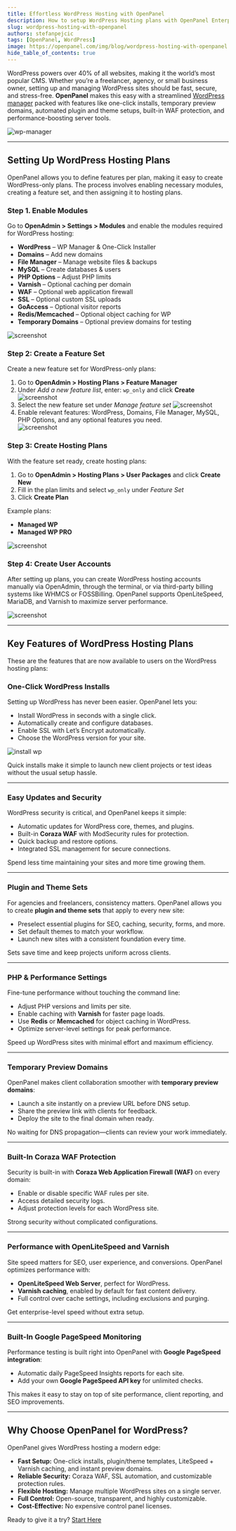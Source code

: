 ```yaml
---
title: Effortless WordPress Hosting with OpenPanel
description: How to setup WordPress Hosting plans with OpenPanel Enterprise edition
slug: wordpress-hosting-with-openpanel
authors: stefanpejcic
tags: [OpenPanel, WordPress]
image: https://openpanel.com/img/blog/wordpress-hosting-with-openpanel.png
hide_table_of_contents: true
---
```


WordPress powers over 40% of all websites, making it the world’s most popular CMS. Whether you’re a freelancer, agency, or small business owner, setting up and managing WordPress sites should be fast, secure, and stress-free. **OpenPanel** makes this easy with a streamlined [WordPress manager](/docs/panel/applications/wordpress/) packed with features like one-click installs, temporary preview domains, automated plugin and theme setups, built-in WAF protection, and performance-boosting server tools.

<!--truncate-->

![wp-manager](https://i.postimg.cc/bpRjSrKG/slika.png)

---

## Setting Up WordPress Hosting Plans

OpenPanel allows you to define features per plan, making it easy to create WordPress-only plans. The process involves enabling necessary modules, creating a feature set, and then assigning it to hosting plans.


### Step 1. Enable Modules

Go to **OpenAdmin > Settings > Modules** and enable the modules required for WordPress hosting:

- **WordPress** – WP Manager & One-Click Installer  
- **Domains** – Add new domains  
- **File Manager** – Manage website files & backups  
- **MySQL** – Create databases & users  
- **PHP Options** – Adjust PHP limits  
- **Varnish** – Optional caching per domain  
- **WAF** – Optional web application firewall  
- **SSL** – Optional custom SSL uploads  
- **GoAccess** – Optional visitor reports  
- **Redis/Memcached** – Optional object caching for WP  
- **Temporary Domains** – Optional preview domains for testing  

![screenshot](https://i.postimg.cc/Tf0BnRL5/enable-modules.png)


### Step 2: Create a Feature Set

Create a new feature set for WordPress-only plans:

1. Go to **OpenAdmin > Hosting Plans > Feature Manager**  
2. Under *Add a new feature list*, enter: `wp_only` and click **Create**
   ![screenshot](https://i.postimg.cc/wT4WZjLW/create-feature-set.png)
3. Select the new feature set under *Manage feature set*
   ![screenshot](https://i.postimg.cc/ryJZGJm2/edit-feature-set.png)
4. Enable relevant features: WordPress, Domains, File Manager, MySQL, PHP Options, and any optional features you need.  
   ![screenshot](https://i.postimg.cc/2SP0j9Hh/edit-features.gif)

### Step 3: Create Hosting Plans

With the feature set ready, create hosting plans:

1. Go to **OpenAdmin > Hosting Plans > User Packages** and click **Create New**  
2. Fill in the plan limits and select `wp_only` under *Feature Set*  
3. Click **Create Plan**  

Example plans:  

- **Managed WP**  
- **Managed WP PRO**  

![screenshot](https://i.postimg.cc/RVZsgH66/create-wp-plan.png)


### Step 4: Create User Accounts

After setting up plans, you can create WordPress hosting accounts manually via OpenAdmin, through the terminal, or via third-party billing systems like WHMCS or FOSSBilling. OpenPanel supports OpenLiteSpeed, MariaDB, and Varnish to maximize server performance.  

![screenshot](https://i.postimg.cc/7hxs8CKR/create-user-on-plan.png)

----

## Key Features of WordPress Hosting Plans

These are the features that are now available to users on the WordPress hosting plans:

### One-Click WordPress Installs

Setting up WordPress has never been easier. OpenPanel lets you:

* Install WordPress in seconds with a single click.
* Automatically create and configure databases.
* Enable SSL with Let’s Encrypt automatically.
* Choose the WordPress version for your site.

![install wp](https://i.postimg.cc/sDs3WhjX/ch-FDXHD5jjx-G.png)

Quick installs make it simple to launch new client projects or test ideas without the usual setup hassle.

---

### Easy Updates and Security

WordPress security is critical, and OpenPanel keeps it simple:

* Automatic updates for WordPress core, themes, and plugins.
* Built-in **Coraza WAF** with ModSecurity rules for protection.
* Quick backup and restore options.
* Integrated SSL management for secure connections.

Spend less time maintaining your sites and more time growing them.

---

### Plugin and Theme Sets

For agencies and freelancers, consistency matters. OpenPanel allows you to create **plugin and theme sets** that apply to every new site:

* Preselect essential plugins for SEO, caching, security, forms, and more.
* Set default themes to match your workflow.
* Launch new sites with a consistent foundation every time.

Sets save time and keep projects uniform across clients.

---

### PHP & Performance Settings

Fine-tune performance without touching the command line:

* Adjust PHP versions and limits per site.
* Enable caching with **Varnish** for faster page loads.
* Use **Redis** or **Memcached** for object caching in WordPress.
* Optimize server-level settings for peak performance.

Speed up WordPress sites with minimal effort and maximum efficiency.

---

### Temporary Preview Domains

OpenPanel makes client collaboration smoother with **temporary preview domains**:

* Launch a site instantly on a preview URL before DNS setup.
* Share the preview link with clients for feedback.
* Deploy the site to the final domain when ready.

No waiting for DNS propagation—clients can review your work immediately.

---

### Built-In Coraza WAF Protection

Security is built-in with **Coraza Web Application Firewall (WAF)** on every domain:

* Enable or disable specific WAF rules per site.
* Access detailed security logs.
* Adjust protection levels for each WordPress site.

Strong security without complicated configurations.

---

### Performance with OpenLiteSpeed and Varnish

Site speed matters for SEO, user experience, and conversions. OpenPanel optimizes performance with:

* **OpenLiteSpeed Web Server**, perfect for WordPress.
* **Varnish caching**, enabled by default for fast content delivery.
* Full control over cache settings, including exclusions and purging.

Get enterprise-level speed without extra setup.

---

### Built-In Google PageSpeed Monitoring

Performance testing is built right into OpenPanel with **Google PageSpeed integration**:

* Automatic daily PageSpeed Insights reports for each site.
* Add your own **Google PageSpeed API key** for unlimited checks.

This makes it easy to stay on top of site performance, client reporting, and SEO improvements.

---

## Why Choose OpenPanel for WordPress?

OpenPanel gives WordPress hosting a modern edge:

* **Fast Setup:** One-click installs, plugin/theme templates, LiteSpeed + Varnish caching, and instant preview domains.
* **Reliable Security:** Coraza WAF, SSL automation, and customizable protection rules.
* **Flexible Hosting:** Manage multiple WordPress sites on a single server.
* **Full Control:** Open-source, transparent, and highly customizable.
* **Cost-Effective:** No expensive control panel licenses.

Ready to give it a try? [Start Here](https://openpanel.com/enterprise/)
